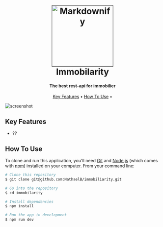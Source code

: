 
<h1 align="center">
  <br>
  <a href=""><img src="https://us.123rf.com/450wm/afriliaart/afriliaart1802/afriliaart180200041/95736790-cr%C3%A9ation-de-logo-immobilier-et-construction-pour-enseigne-d-entreprise.jpg?ver=6" alt="Markdownify" width="200"></a>
  <br>
  Immobilarity
  <br>
</h1>

<h4 align="center">The best rest-api for immobilier</h4>


<p align="center">
  <a href="#key-features">Key Features</a> •
  <a href="#how-to-use">How To Use</a> •
</p>

![screenshot](https://raw.githubusercontent.com/amitmerchant1990/electron-markdownify/master/app/img/markdownify.gif)

## Key Features

* ??
 

## How To Use

To clone and run this application, you'll need [Git](https://git-scm.com) and [Node.js](https://nodejs.org/en/download/) (which comes with [npm](http://npmjs.com)) installed on your computer. From your command line:

```bash
# Clone this repository
$ git clone git@github.com:NathaelB/immobiliarity.git

# Go into the repository
$ cd immobilarity

# Install dependencies
$ npm install

# Run the app in development
$ npm run dev
```
